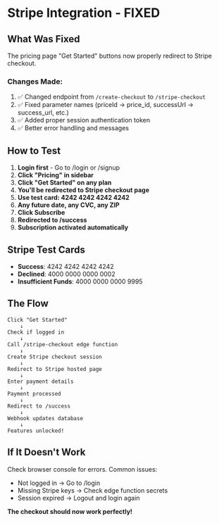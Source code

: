 # Stripe Integration - FIXED

## What Was Fixed

The pricing page "Get Started" buttons now properly redirect to Stripe checkout.

### Changes Made:
1. ✅ Changed endpoint from `/create-checkout` to `/stripe-checkout`
2. ✅ Fixed parameter names (priceId → price_id, successUrl → success_url, etc.)
3. ✅ Added proper session authentication token
4. ✅ Better error handling and messages

## How to Test

1. **Login first** - Go to /login or /signup
2. **Click "Pricing" in sidebar**
3. **Click "Get Started" on any plan**
4. **You'll be redirected to Stripe checkout page**
5. **Use test card: 4242 4242 4242 4242**
6. **Any future date, any CVC, any ZIP**
7. **Click Subscribe**
8. **Redirected to /success**
9. **Subscription activated automatically**

## Stripe Test Cards

- **Success**: 4242 4242 4242 4242
- **Declined**: 4000 0000 0000 0002
- **Insufficient Funds**: 4000 0000 0000 9995

## The Flow

```
Click "Get Started"
    ↓
Check if logged in
    ↓
Call /stripe-checkout edge function
    ↓
Create Stripe checkout session
    ↓
Redirect to Stripe hosted page
    ↓
Enter payment details
    ↓
Payment processed
    ↓
Redirect to /success
    ↓
Webhook updates database
    ↓
Features unlocked!
```

## If It Doesn't Work

Check browser console for errors. Common issues:
- Not logged in → Go to /login
- Missing Stripe keys → Check edge function secrets
- Session expired → Logout and login again

**The checkout should now work perfectly!**
